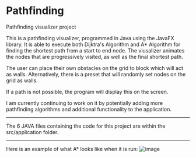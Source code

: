 # Pathfinding
Pathfinding visualizer project

This is a pathfinding visualizer, programmed in Java using the JavaFX library. It is able to execute both Dijktra's Algorithm and A* Algorithm for finding the shortest path from a start to end node. The viusalizer animates the nodes that are progressively visited, as well as the final shortest path.

The user can place their own obstacles on the grid to block which will act as walls. Alternatively, there is a preset that will randomly set nodes on the grid as walls.

If a path is not possible, the program will display this on the screen.

I am currently continuing to work on it by potentially adding more pathfinding algorithms and additional functionality to the application.

-------------------------------------------

The 6 JAVA files containing the code for this project are within the src/application folder.

-------------------------------------------

Here is an example of what A* looks like when it is run:
![image](https://user-images.githubusercontent.com/71599296/148455856-da505067-69d4-4bb4-bab3-c78a1635d747.png)

